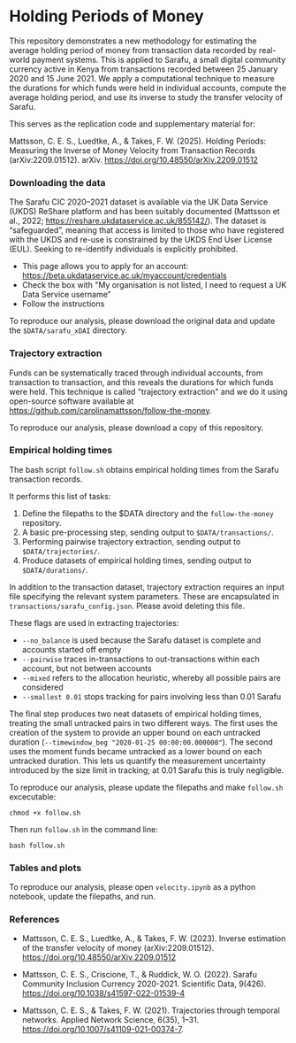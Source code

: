 # Holding Periods of Money

This repository demonstrates a new methodology for estimating the average holding period of money from transaction data recorded by real-world payment systems. This is applied to Sarafu, a small digital community currency active in Kenya from transactions recorded between 25 January 2020 and 15 June 2021. We apply a computational technique to measure the durations for which funds were held in individual accounts, compute the average holding period, and use its inverse to study the transfer velocity of Sarafu.

This serves as the replication code and supplementary material for: 

Mattsson, C. E. S., Luedtke, A., & Takes, F. W. (2025). Holding Periods: Measuring the Inverse of Money Velocity from Transaction Records (arXiv:2209.01512). arXiv. https://doi.org/10.48550/arXiv.2209.01512

### Downloading the data

The Sarafu CIC 2020–2021 dataset is available via the UK Data Service (UKDS) ReShare platform and has been suitably documented (Mattsson et al., 2022; https://reshare.ukdataservice.ac.uk/855142/). The dataset is “safeguarded”, meaning that access is limited to those who have registered with the UKDS and re-use is constrained by the UKDS End User License (EUL). Seeking to re-identify individuals is explicitly prohibited.
- This page allows you to apply for an account: https://beta.ukdataservice.ac.uk/myaccount/credentials 
- Check the box with "My organisation is not listed, I need to request a UK Data Service username”
- Follow the instructions

To reproduce our analysis, please download the original data and update the `$DATA/sarafu_xDAI` directory.

### Trajectory extraction

Funds can be systematically traced through individual accounts, from transaction to transaction, and this reveals the durations for which funds were held. This technique is called "trajectory extraction" and we do it using open-source software available at https://github.com/carolinamattsson/follow-the-money. 

To reproduce our analysis, please download a copy of this repository.

### Empirical holding times

The bash script `follow.sh` obtains empirical holding times from the Sarafu transaction records. 

It performs this list of tasks:

1. Define the filepaths to the $DATA directory and the `follow-the-money` repository.
2. A basic pre-processing step, sending output to `$DATA/transactions/`.
3. Performing pairwise trajectory extraction, sending output to `$DATA/trajectories/`.
4. Produce datasets of empirical holding times, sending output to `$DATA/durations/`.

In addition to the transaction dataset, trajectory extraction requires an input file specifying the relevant system parameters. These are encapsulated in `transactions/sarafu_config.json`. Please avoid deleting this file.

These flags are used in extracting trajectories:
* `--no_balance` is used because the Sarafu dataset is complete and accounts started off empty
* `--pairwise` traces in-transactions to out-transactions within each account, but not between accounts
* `--mixed` refers to the allocation heuristic, whereby all possible pairs are considered
* `--smallest 0.01` stops tracking for pairs involving less than 0.01 Sarafu

The final step produces two neat datasets of empirical holding times, treating the small untracked pairs in two different ways. The first uses the creation of the system to provide an upper bound on each untracked duration (`--timewindow_beg "2020-01-25 00:00:00.000000"`). The second uses the moment funds became untracked as a lower bound on each untracked duration. This lets us quantify the measurement uncertainty introduced by the size limit in tracking; at 0.01 Sarafu this is truly negligible. 

To reproduce our analysis, please update the filepaths and make `follow.sh` excecutable: 

    chmod +x follow.sh

Then run `follow.sh` in the command line:
    
    bash follow.sh

### Tables and plots

To reproduce our analysis, please open `velocity.ipynb` as a python notebook, update the filepaths, and run.

### References

* Mattsson, C. E. S., Luedtke, A., & Takes, F. W. (2023). Inverse estimation of the transfer velocity of money (arXiv:2209.01512). https://doi.org/10.48550/arXiv.2209.01512

* Mattsson, C. E. S., Criscione, T., & Ruddick, W. O. (2022). Sarafu Community Inclusion Currency 2020-2021. Scientific Data, 9(426). https://doi.org/10.1038/s41597-022-01539-4

* Mattsson, C. E. S., & Takes, F. W. (2021). Trajectories through temporal networks. Applied Network Science, 6(35), 1–31. https://doi.org/10.1007/s41109-021-00374-7.

